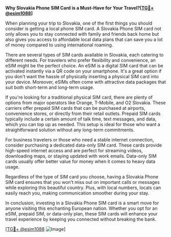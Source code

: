 **Why Slovakia Phone SIM Card is a Must-Have for Your Travel?[[TG💪+ @esim1088](https://t.me/s/esim1088)]**

When planning your trip to Slovakia, one of the first things you should consider is getting a local phone SIM card. A Slovakia Phone SIM card not only allows you to stay connected with family and friends back home but also gives you access to affordable local data plans that can save you a lot of money compared to using international roaming.

There are several types of SIM cards available in Slovakia, each catering to different needs. For travelers who prefer flexibility and convenience, an eSIM might be the perfect choice. An eSIM is a digital SIM card that can be activated instantly via a QR code on your smartphone. It's a great option if you don't want the hassle of physically inserting a physical SIM card into your device. Moreover, eSIMs often come with attractive data packages that suit both short-term and long-term usage.

If you're looking for a traditional physical SIM card, there are plenty of options from major operators like Orange, T-Mobile, and O2 Slovakia. These carriers offer prepaid SIM cards that can be purchased at airports, convenience stores, or directly from their retail outlets. Prepaid SIM cards typically include a certain amount of talk time, text messages, and data, which you can top up as needed. This setup is ideal for those who want a straightforward solution without any long-term commitments.

For business travelers or those who need a stable internet connection, consider purchasing a dedicated data-only SIM card. These cards provide high-speed internet access and are perfect for streaming videos, downloading maps, or staying updated with work emails. Data-only SIM cards usually offer better value for money when it comes to heavy data usage.

Regardless of the type of SIM card you choose, having a Slovakia Phone SIM card ensures that you won’t miss out on important calls or messages while exploring this beautiful country. Plus, with local numbers, locals can easily reach you, making communication smoother during your stay.

In conclusion, investing in a Slovakia Phone SIM card is a smart move for anyone visiting this enchanting European nation. Whether you opt for an eSIM, prepaid SIM, or data-only plan, these SIM cards will enhance your travel experience by keeping you connected without breaking the bank.

[[TG💪+ @esim1088](https://t.me/s/esim1088) ![Image](https://i.postimg.cc/Y0z9fWf4/image.png)]